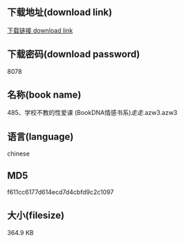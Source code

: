 ## 下载地址(download link)
[下载链接 download link](https://voluble-croquembouche-d321dc.netlify.app/?s=485%E3%80%81%E5%AD%A6%E6%A0%A1%E4%B8%8D%E6%95%99%E7%9A%84%E6%80%A7%E7%88%B1%E8%AF%BE+%28BookDNA%E6%83%85%E6%84%9F%E4%B9%A6%E7%B3%BB%29_%E8%B5%B0%E8%B5%B0_.azw3)

## 下载密码(download password)
8078

## 名称(book name)
485、学校不教的性爱课 (BookDNA情感书系)_走走_.azw3.azw3

## 语言(language)
chinese

## MD5
f611cc6177d614ecd7d4cbfd9c2c1097

## 大小(filesize)
364.9 KB
